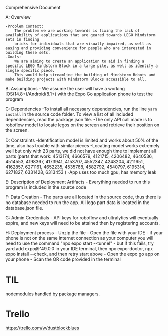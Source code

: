 Comprehensive Document

A: Overview

    -Problem Context:
        The problem we are working towards is fixing the lack of availability of applications that are geared towards LEGO Mindstorm sets in finding 
        bricks for individuals that are visually impaired, as well as easing and providing convenience for people who are interested in building these sets.
    -Goals:
        We are aiming to create an application to aid in finding a specific LEGO Mindstorm Block in a large pile, as well as identify a single specific piece. 
        This would help streamline the building of Mindstorm Robots and make building projects with Mindstorm Blocks accessible to all. 

B: Assumptions
    - We assume the user  will have a working IOS(14.8+)/Android(8.1+) with the Expo Go application phone to test the program

C: Dependencies
    -To install all necessary dependencies, run the line `yarn install` in the source code folder. To view a list of all included dependencies, read the package.json file.
    -The only API call made is to roboflow model to locate legos on the screen and retrieve their position on the screen.

D: Constraints
    -Identification model is limited and works about 50% of the time, also has trouble with similar pieces
    -Locating model works extremely well but only with 23 parts, we did not have enough time to implement all parts (parts that work: 4513174, 4666579,  4121715, 4206482, 4640536, 4514553, 4198367, 4173941, 4153707, 4552347, 4248204, 4211651, 4162857, 6271161, 4652235, 4535768, 4582792, 4540797, 6195314, 6271827, 6331428, 6313453   )
    -App uses too much gpu, has memory leak
    

E: Description of Deployment Artifacts
    - Everything needed to run this program is included in the source code

F: Data Creation
    - The parts are all located in the source code, thus there is no database needed to run the app. All lego part data is located in the database.json file.

G: Admin Credentials
    - API keys for roboflow and ultralytics will eventually expire, and new keys will need to be attained then by registering accounts.

H: Deployment process
    - Unzip the file 
    - Open the file with your IDE 
        - if your phone is not on the same internet connection as your computer you will need to use the command "npx expo start --tunnel"
        - but if this fails, try yard add expo@^49.0.0 in your IDE terminal, then npx expo-doctor, npx expo install --check, and then retry start above
    - Open the expo go app on your phone
    - Scan the QR code provided in the terminal


# TIL
nodemodules handled by package managers. 

# Trello
https://trello.com/w/dustblockblues
